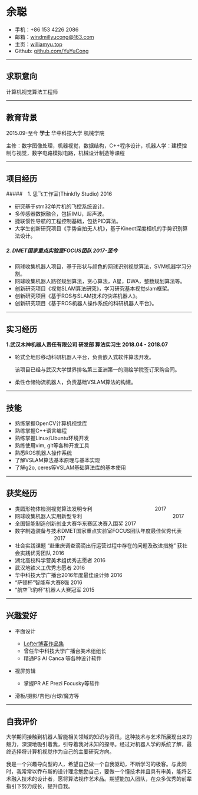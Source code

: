 # 余聪
  - 手机：+86 153 4226 2086
  - 邮箱：[windmillyucong@163.com](mailto::windmillyucong@163.com)
  - 主页：[williamyu.top](http://williamyu.top/)
  - Github: [github.com/YuYuCong](https://github.com/yuyucong/)

------



## 求职意向
计算机视觉算法工程师

----

 

## 教育背景
2015.09-至今                                                    **学士**                                                                     华中科技大学 机械学院

主修：数字图像处理，机器视觉，数据结构，C++程序设计，机器人学：建模控制与视觉，数字电路模拟电路，机械设计制造等课程

---



## 项目经历

#####　1. 思飞工作室(Thinkfly Studio)                                                                                                                             2016

- 研究基于stm32单片机的飞控系统设计。
- 多传感器数据融合，包括IMU，超声波。
- 捷联惯性导航的工程控制基础，包括PID算法。
- 大学生创新研究项目《手势自拍无人机》，基于Kinect深度相机的手势识别算法设计。

##### 2. DMET国家重点实验室FOCUS团队                                                                                                               2017-至今

- 网球收集机器人项目，基于形状与颜色的网球识别视觉算法，SVM机器学习分割。
- 网球收集机器人路径规划算法，贪心算法，A星，DWA，整数规划算法等。
- 创新研究项目《视觉SLAM算法研究》，学习研究基本视觉slam框架。
- 创新研究项目《基于ROS与SLAM技术的快递机器人》。
- 创新研究项目《基于ROS机器人操作系统的科研机器人平台》。

----



## 实习经历

**1.武汉木神机器人责任有限公司                      研发部 算法实习生                                               2018.04 - 2018.07**

- 轮式全地形移动科研机器人平台，负责嵌入式软件算法开发。

  该项目已经与武汉大学世界排名第三亚洲第一的测绘学院签订采购合同。

- 柔性仓储物流机器人，负责基础VSLAM算法的构建。

----



## 技能

- 熟练掌握OpenCV计算机视觉库
- 熟练掌握C++语言编程
- 熟练掌握Linux/Ubuntu环境开发
- 熟练使用vim, git等各种开发工具
- 熟悉ROS机器人操作系统
- 了解VSLAM算法基本原理与基本实现
- 了解g2o, ceres等VSLAM基础算法库的基本使用

------



## 获奖经历
- 类圆形物体检测视觉算法发明专利     　　　　　　　　　   　  　                                                                 2017
- 网球收集机器人实用新型专利　　　　　　　　　　　　　　　　                                                          　  2017
- 全国智能制造创新创业大赛华东赛区决赛入围奖                                                                                               2017
- 数字制造装备与技术DMET国家重点实验室FOCUS团队年度最佳优秀代表               　　　         　　　　  2017
- 社会实践课题 “赴重庆调查滴滴出行运营过程中存在的问题及改进措施” 获社会实践优秀团队                     2016
- 湖北高校科学营美术组优秀志愿者                                                                                                                      2016
- 武汉地铁义工优秀志愿者                                                                                                                                      2016
- 华中科技大学广播台2016年度最佳设计师                                                                                                          2016
- “萨顿杯”智能车大赛8强                                                                                                                                        2016
- “航空飞豹杯”机器人大赛冠军                                                                                                                               2015

-------



## 兴趣爱好
* 平面设计

  - [Lofter博客作品集](http://www.lofter.com/collection/windmillyu/?op=collectionDetail&collectionId=81051)
  - 曾任华中科技大学广播台美术组组长
  - 精通PS AI Canca 等各种设计软件


* 视屏剪辑
  - 掌握PR AE Prezi Focusky等软件

* 滑板/摄影/吉他/台球/魔方等

------



## 自我评价

​        大学期间接触到机器人智能相关领域的知识与资讯，这种技术与艺术所展现出来的魅力，深深地吸引着我，引导着我对未知的探寻。经过对机器人学的系统了解，最终选择将计算机视觉作为自己的主要研究方向。

​        我是一个兴趣导向型的人，希望自己做一个自我驱动，不断学习的极客。与此同时，我常常以乔布斯的设计理念勉励自己，要做一个懂技术并且具有审美，能将艺术融入技术的设计者，愿将算法视作艺术品。期望能加入团队，在众多优秀的前辈指引下努力成长，提升自我。